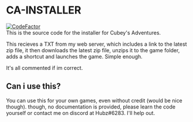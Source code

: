 # CA-INSTALLER
[![CodeFactor](https://www.codefactor.io/repository/github/team-cubey/ca-installer/badge)](https://www.codefactor.io/repository/github/team-cubey/ca-installer)
<br>This is the source code for the installer for Cubey's Adventures.

This recieves a TXT from my web server, which includes a link to the latest zip file, it then downloads the latest zip file, unzips it to the game folder, adds a shortcut and launches the game. Simple enough.

It's all commented if im correct.

## Can i use this?
You can use this for your own games, even without credit (would be nice though). though, no documentation is provided, please learn the code yourself or contact me on discord at Hubz#6283. I'll help out.
